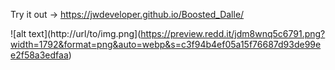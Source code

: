 Try it out -> https://jwdeveloper.github.io/Boosted_Dalle/

![alt text](http://url/to/img.png](https://preview.redd.it/jdm8wnq5c6791.png?width=1792&format=png&auto=webp&s=c3f94b4ef05a15f76687d93de99ee2f58a3edfaa)
